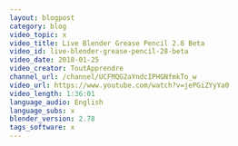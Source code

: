 ```yaml
---
layout: blogpost
category: blog
video_topic: x
video_title: Live Blender Grease Pencil 2.8 Beta
video_id: live-blender-grease-pencil-28-beta
video_date: 2018-01-25
video_creator: ToutApprendre
channel_url: /channel/UCFMQG2aYndcIPHGNfmkTo_w
video_url: https://www.youtube.com/watch?v=jePGiZYyYa0
video_length: 1:36:01
language_audio: English
language_subs: x
blender_version: 2.78
tags_software: x
---
```

